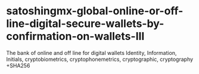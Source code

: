 # satoshingmx-global-online-or-off-line-digital-secure-wallets-by-confirmation-on-wallets-III
The bank of online and off line for digital wallets Identity, Information, Initials, cryptobiometrics, cryptophonemetrics, cryptographic, cryptography +SHA256
